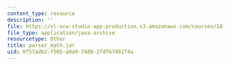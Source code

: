```yaml
---
content_type: resource
description: ''
file: https://ol-ocw-studio-app-production.s3.amazonaws.com/courses/18-02sc-multivariable-calculus-fall-2010/0f57adb2f50ba0a0748827df67482f4a_parser_math.jar
file_type: application/java-archive
resourcetype: Other
title: parser_math.jar
uid: 0f57adb2-f50b-a0a0-7488-27df67482f4a
---
```

